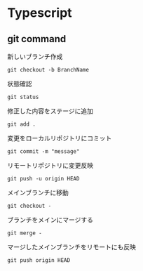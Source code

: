 # Typescript

## git command

新しいブランチ作成

```
git checkout -b BranchName
```

状態確認

```
git status
```

修正した内容をステージに追加

```
git add .
```

変更をローカルリポジトリにコミット

```
git commit -m "message"
```

リモートリポジトリに変更反映

```
git push -u origin HEAD
```

メインブランチに移動

```
git checkout -
```

ブランチをメインにマージする

```
git merge -
```

マージしたメインブランチをリモートにも反映

```
git push origin HEAD
```

